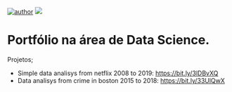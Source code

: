 
[![author](https://img.shields.io/badge/author-BrunoSlamek-red.svg)](https://www.linkedin.com/in/bruno-slamek/) [![](https://img.shields.io/badge/python-3.7+-blue.svg)](https://www.python.org/downloads/release/python-365/)

# Portfólio na área de Data Science.

  Projetos;
    
- Simple data analisys from netflix 2008 to 2019: https://bit.ly/3lDBvXQ
- Data analisys from crime in boston 2015 to 2018: https://bit.ly/33UlQwX
